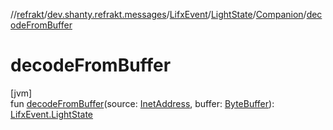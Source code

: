 //[refrakt](../../../../../index.md)/[dev.shanty.refrakt.messages](../../../index.md)/[LifxEvent](../../index.md)/[LightState](../index.md)/[Companion](index.md)/[decodeFromBuffer](decode-from-buffer.md)

# decodeFromBuffer

[jvm]\
fun [decodeFromBuffer](decode-from-buffer.md)(source: [InetAddress](https://docs.oracle.com/javase/8/docs/api/java/net/InetAddress.html), buffer: [ByteBuffer](https://docs.oracle.com/javase/8/docs/api/java/nio/ByteBuffer.html)): [LifxEvent.LightState](../index.md)
